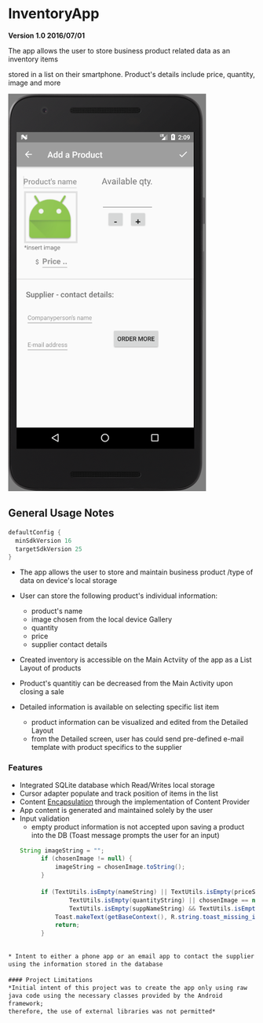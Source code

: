 # InventoryApp
**Version 1.0 2016/07/01**

The app allows the user to store business product related data as an inventory items  

stored in a list on their smartphone. Product's details include price, quantity, image and more  

![alt text](https://github.com/skorudzhiev/InventoryApp/blob/master/InventoryApp%20-%20Nexus_5X_API_24_5554.png)

## General Usage Notes

```java
defaultConfig {
  minSdkVersion 16
  targetSdkVersion 25
}
```

* The app allows the user to store and maintain business product /type of data on device's local storage
* User can store the following product's individual information: 
  * product's name
  * image chosen from the local device Gallery
  * quantity
  * price
  * supplier contact details

* Created inventory is accessible on the Main Actviity of the app as a List Layout of products
* Product's quantitiy can be decreased from the Main Activity upon closing a sale
* Detailed information is available on selecting specific list item
  * product information can be visualized and edited from the Detailed Layout
  * from the Detailed screen, user has could send pre-defined e-mail template with product specifics to the supplier

### Features 

* Integrated SQLite database which Read/Writes local storage
* Cursor adapter populate and track position of items in the list
* Content [Encapsulation](https://www.tutorialspoint.com/java/java_encapsulation.htm) through the implementation of Content Provider
* App content is generated and maintained solely by the user
* Input validation
  * empty product information is not accepted upon saving a product into the DB (Toast message prompts the user for an input)
  ```java  
  String imageString = "";
        if (chosenImage != null) {
            imageString = chosenImage.toString();
        }

        if (TextUtils.isEmpty(nameString) || TextUtils.isEmpty(priceString) ||
                TextUtils.isEmpty(quantityString) || chosenImage == null &&
                TextUtils.isEmpty(suppNameString) && TextUtils.isEmpty(emailString) && currentUri == null) {
            Toast.makeText(getBaseContext(), R.string.toast_missing_info, Toast.LENGTH_LONG).show();
            return;
        }
 ```
 
* Intent to either a phone app or an email app to contact the supplier using the information stored in the database

#### Project Limitations
*Initial intent of this project was to create the app only using raw java code using the necessary classes provided by the Android framework;
therefore, the use of external libraries was not permitted*
